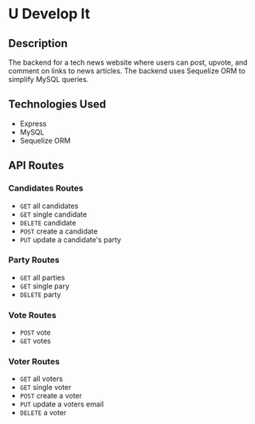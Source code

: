 # U Develop It

## Description
The backend for a tech news website where users can post, upvote, and comment on links to news articles. The backend uses Sequelize ORM to simplify MySQL queries.

## Technologies Used
* Express
* MySQL
* Sequelize ORM

## API Routes

### Candidates Routes
* `GET` all candidates
* `GET` single candidate
* `DELETE` candidate
* `POST` create a candidate
* `PUT` update a candidate's party

### Party Routes
* `GET` all parties
* `GET` single pary
* `DELETE` party

### Vote Routes
* `POST` vote
* `GET` votes

### Voter Routes
* `GET` all voters
* `GET` single voter
* `POST` create a voter
* `PUT` update a voters email
* `DELETE` a voter

